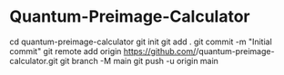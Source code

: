 # Quantum-Preimage-Calculator
cd quantum-preimage-calculator
git init
git add .
git commit -m "Initial commit"
git remote add origin https://github.com/<your-username>/quantum-preimage-calculator.git
git branch -M main
git push -u origin main
